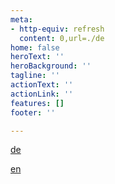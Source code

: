 ```yaml
---
meta:
- http-equiv: refresh
  content: 0,url=./de
home: false
heroText: ''
heroBackground: ''
tagline: ''
actionText: ''
actionLink: ''
features: []
footer: ''

---
```

[de](./de)

[en](./en)

